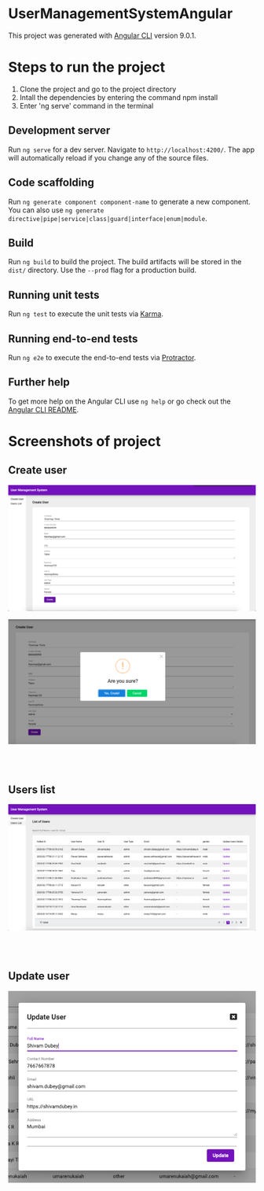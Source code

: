 # UserManagementSystemAngular

This project was generated with [Angular CLI](https://github.com/angular/angular-cli) version 9.0.1.

# Steps to run the project
1. Clone the project and go to the project directory
2. Intall the dependencies by entering the command npm install
3. Enter 'ng serve' command in the terminal

## Development server

Run `ng serve` for a dev server. Navigate to `http://localhost:4200/`. The app will automatically reload if you change any of the source files.

## Code scaffolding

Run `ng generate component component-name` to generate a new component. You can also use `ng generate directive|pipe|service|class|guard|interface|enum|module`.

## Build

Run `ng build` to build the project. The build artifacts will be stored in the `dist/` directory. Use the `--prod` flag for a production build.

## Running unit tests

Run `ng test` to execute the unit tests via [Karma](https://karma-runner.github.io).

## Running end-to-end tests

Run `ng e2e` to execute the end-to-end tests via [Protractor](http://www.protractortest.org/).

## Further help

To get more help on the Angular CLI use `ng help` or go check out the [Angular CLI README](https://github.com/angular/angular-cli/blob/master/README.md).

# Screenshots of project

## Create user

![Create user](https://github.com/chytrakr/user-management-system-angular/blob/master/src/assets/image1.jpg)

![Create user confirmation](https://github.com/chytrakr/user-management-system-angular/blob/master/src/assets/image2.jpg)

<br/><br/>

## Users list

![Users list](https://github.com/chytrakr/user-management-system-angular/blob/master/src/assets/image3.jpg)

<br/><br/>

## Update user

![Update user](https://github.com/chytrakr/user-management-system-angular/blob/master/src/assets/image4.jpg)
